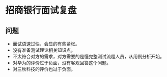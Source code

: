 # 招商银行面试复盘

## 问题

- 面试语速过快，会显的有些紧张。
- 没有准备测试理论相关知识点。
- 不太符合对方的需求，对方需要的是懂完整测试流程人员，从用例分析开始。
- 对华为的评价过于负面，没有客观回答这个问题。
- 对三秋科技的评价也过于负面。